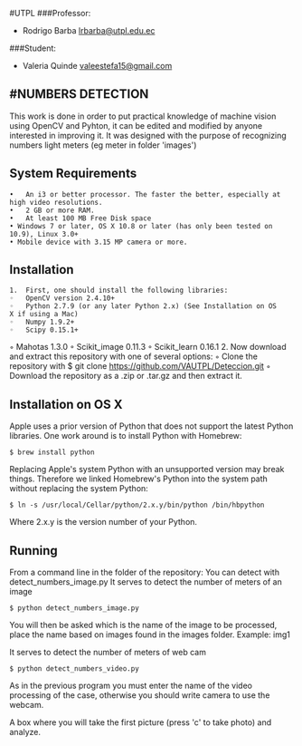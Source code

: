 #UTPL
###Professor:
- Rodrigo Barba [lrbarba@utpl.edu.ec](mailto:lrbarba@utpl.edu.ec)

###Student:
- Valeria Quinde [valeestefa15@gmail.com](https://plus.google.com/117826964296158384526/op/profilephoto)

#NUMBERS DETECTION
--------------------------
This work is done in order to put practical knowledge of machine vision using OpenCV and Pyhton, it can be edited and modified by anyone interested in improving it.
It was designed with the purpose of recognizing numbers light meters (eg meter in folder 'images')



System Requirements
-------------------
	•	An i3 or better processor. The faster the better, especially at high video resolutions.
	•	2 GB or more RAM.
	•	At least 100 MB Free Disk space 
	• Windows 7 or later, OS X 10.8 or later (has only been tested on 10.9), Linux 3.0+
	• Mobile device with 3.15 MP camera or more.

Installation
-------------
	1.	First, one should install the following libraries:
	◦	OpenCV version 2.4.10+
	◦	Python 2.7.9 (or any later Python 2.x) (See Installation on OS X if using a Mac)
	◦	Numpy 1.9.2+
	◦	Scipy 0.15.1+
  ◦	Mahotas 1.3.0
  ◦	Scikit_image 0.11.3
  ◦	Scikit_learn 0.16.1
	2.	Now download and extract this repository with one of several options:
	◦	Clone the repository with $ git clone https://github.com/VAUTPL/Deteccion.git
	◦	Download the repository as a .zip or .tar.gz and then extract it.

Installation on OS X
--------------------
Apple uses a prior version of Python that does not support the latest Python libraries. One work around is to install Python with Homebrew:

`$ brew install python`

Replacing Apple's system Python with an unsupported version may break things. Therefore we linked Homebrew's Python into the system path without replacing the system Python:

`$ ln -s /usr/local/Cellar/python/2.x.y/bin/python /bin/hbpython`

Where 2.x.y is the version number of your Python.

Running
-------
From a command line in the folder of the repository:
You can detect with detect_numbers_image.py It serves to detect the number of meters of an image

`$ python detect_numbers_image.py  `

You will then be asked which is the name of the image to be processed, place the name based on images found in the images folder. Example: img1

It serves to detect the number of meters of web cam

`$ python detect_numbers_video.py `

As in the previous program you must enter the name of the video processing of the case, otherwise you should write camera to use the webcam.

A box where you will take the first picture (press 'c' to take photo) and analyze.
